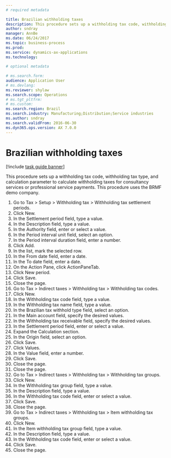 ```yaml
--- 
# required metadata 
 
title: Brazilian withholding taxes 
description: This procedure sets up a withholding tax code, withholding tax type, and calculation parameter to calculate withholding taxes for consultancy services or professional service payments. 
author: sndray
manager: AnnBe 
ms.date: 06/24/2017
ms.topic: business-process 
ms.prod:  
ms.service: dynamics-ax-applications 
ms.technology:  
 
# optional metadata 
 
# ms.search.form:   
audience: Application User 
# ms.devlang:  
ms.reviewer: shylaw
ms.search.scope: Operations 
# ms.tgt_pltfrm:  
# ms.custom:  
ms.search.region: Brazil
ms.search.industry: Manufacturing;Distribution;Service industries
ms.author: sndray
ms.search.validFrom: 2016-06-30 
ms.dyn365.ops.version: AX 7.0.0 
---
```

# Brazilian withholding taxes 

[!include [task guide banner](../../includes/task-guide-banner.md)]

This procedure sets up a withholding tax code, withholding tax type, and calculation parameter to calculate withholding taxes for consultancy services or professional service payments. This procedure uses the BRMF demo company.

1. Go to Tax > Setup > Withholding tax > Withholding tax settlement periods.
2. Click New.
3. In the Settlement period field, type a value.
4. In the Description field, type a value.
5. In the Authority field, enter or select a value.
6. In the Period interval unit field, select an option.
7. In the Period interval duration field, enter a number.
8. Click Add.
9. In the list, mark the selected row.
10. In the From date field, enter a date.
11. In the To date field, enter a date.
12. On the Action Pane, click ActionPaneTab.
13. Click New period.
14. Click Save.
15. Close the page.
16. Go to Tax > Indirect taxes > Withholding tax > Withholding tax codes.
17. Click New.
18. In the Withholding tax code field, type a value.
19. In the Withholding tax name field, type a value.
20. In the Brazilian tax withhold type field, select an option.
21. In the Main account field, specify the desired values.
22. In the Withholding tax receivable field, specify the desired values.
23. In the Settlement period field, enter or select a value.
24. Expand the Calculation section.
25. In the Origin field, select an option.
26. Click Save.
27. Click Values.
28. In the Value field, enter a number.
29. Click Save.
30. Close the page.
31. Close the page.
32. Go to Tax > Indirect taxes > Withholding tax > Withholding tax groups.
33. Click New.
34. In the Withholding tax group field, type a value.
35. In the Description field, type a value.
36. In the Withholding tax code field, enter or select a value.
37. Click Save.
38. Close the page.
39. Go to Tax > Indirect taxes > Withholding tax > Item withholding tax groups.
40. Click New.
41. In the Item withholding tax group field, type a value.
42. In the Description field, type a value.
43. In the Withholding tax code field, enter or select a value.
44. Click Save.
45. Close the page.

